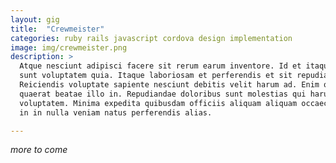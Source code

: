 ```yaml
---
layout: gig
title:  "Crewmeister"
categories: ruby rails javascript cordova design implementation
image: img/crewmeister.png
description: >
  Atque nesciunt adipisci facere sit rerum earum inventore. Id et itaque maiores
  sunt voluptatem quia. Itaque laboriosam et perferendis et sit repudiandae.
  Reiciendis voluptate sapiente nesciunt debitis velit harum ad. Enim qui
  quaerat beatae illo in. Repudiandae doloribus sunt molestias qui harum qui
  voluptatem. Minima expedita quibusdam officiis aliquam aliquam occaecati. Aut
  in in nulla veniam natus perferendis alias.

---
```


_more to come_

